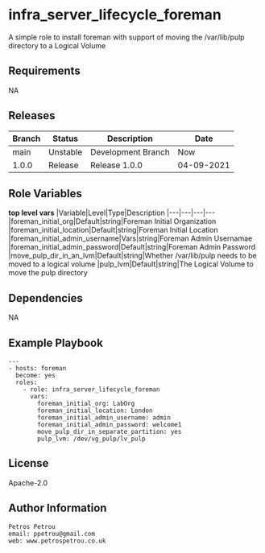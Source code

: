 infra_server_lifecycle_foreman
=========

A simple role to install foreman with support of moving the /var/lib/pulp directory to a Logical Volume

Requirements
------------

NA

Releases
------------

|Branch|Status|Description| Date
|---	|---	|---	|---
|main|Unstable|Development Branch|Now
|1.0.0|Release|Release 1.0.0|04-09-2021


Role Variables
--------------

**top level vars**
|Variable|Level|Type|Description
|---|---|---|---	
|foreman_initial_org|Default|string|Foreman Initial Organization
|foreman_initial_location|Default|string|Foreman Initial Location
|foreman_initial_admin_username|Vars|string|Foreman Admin Usernamae
|foreman_initial_admin_password|Default|string|Foreman Admin Password
|move_pulp_dir_in_an_lvm|Default|string|Whether /var/lib/pulp needs to be moved to a logical volume
|pulp_lvm|Default|string|The Logical Volume to move the pulp directory



Dependencies
------------
NA


Example Playbook
----------------


```
---
- hosts: foreman
  become: yes
  roles:
    - role: infra_server_lifecycle_foreman
      vars:
        foreman_initial_org: LabOrg
        foreman_initial_location: London
        foreman_initial_admin_username: admin
        foreman_initial_admin_password: welcome1
        move_pulp_dir_in_separate_partition: yes
        pulp_lvm: /dev/vg_pulp/lv_pulp
```

License
-------

Apache-2.0

Author Information
------------------

```
Petros Petrou
email: ppetrou@gmail.com
web: www.petrospetrou.co.uk
```
